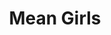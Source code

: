 ---
title: Mean Girls
poster: /assets/uploads/mean.jpg
header: ''
description: Roxie Hart. Evita. Mrs. Lovett. Mama Rose. Every great musical has one.
theater: August Wilson Theatre
preview: '2018-03-12'
opening: '2018-04-08'
closing: ''
tonyaward: false
criticspick: false
trailer: 'https://www.youtube.com/watch?v=jyAZO-NROiI'
website: 'http://meangirlsonbroadway.com'
tickets:
  - highlight: true
    info: 'https://www.luckyseat.com/shows/meangirls-newyork'
    title: $42 Lottery
    type: digitalLottery
  - highlight: false
    info: >-
      Available when the August Wilson Theatre box office opens at 10 AM
      Monday-Saturday, 12 PM Sunday on the day of the performance on a
      first-come, first-served basis. Cash or credit. 2 tickets per person
      limit. Seating location determined at the discretion of the box office,
      may be partial view.
    title: $42 Rush
    type: rush
  - highlight: false
    info: >-
      On Wednesday performances, a limited number of $32.50 tickets will be
      available only to customers wearing pink. Beginning when the box office
      opens at 10am outside the main entrance of the August Wilson Theatre. Cash
      or credit. Photo ID required. 2 tickets per person limit.
    title: $32 Pink
    type: pink
  - highlight: false
    info: 'http://www.ticketmaster.com/Mean-Girls-NY-tickets/artist/2412229'
    title: $99-$401
    type: regular
---